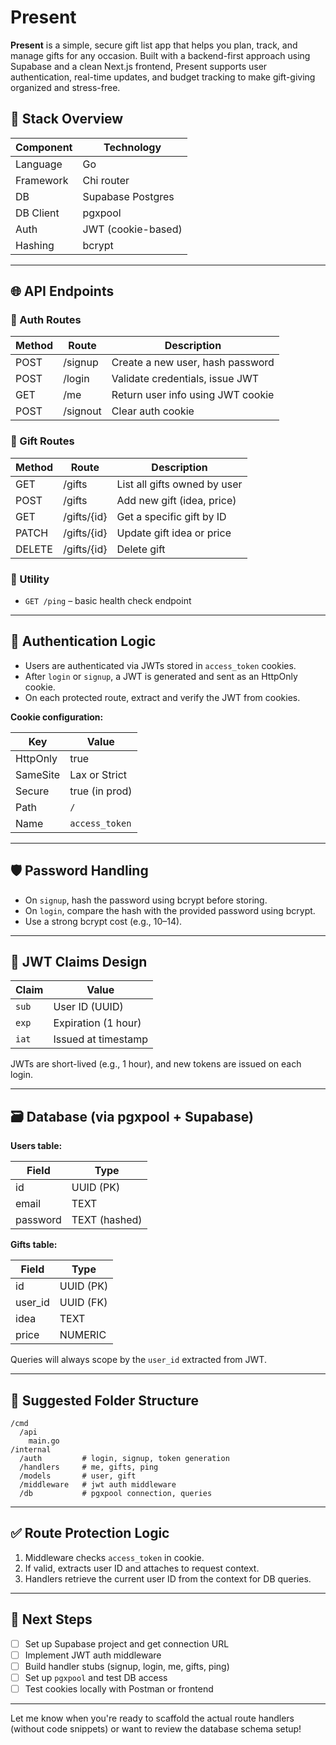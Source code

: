 # Present
**Present** is a simple, secure gift list app that helps you plan, track, and manage gifts for any occasion. Built with a backend-first approach using Supabase and a clean Next.js frontend, Present supports user authentication, real-time updates, and budget tracking to make gift-giving organized and stress-free.

## 🔧 Stack Overview

| Component       | Technology        |
|----------------|-------------------|
| Language        | Go                |
| Framework       | Chi router        |
| DB              | Supabase Postgres |
| DB Client       | pgxpool           |
| Auth            | JWT (cookie-based)|
| Hashing         | bcrypt            |

---

## 🌐 API Endpoints

### 🔐 Auth Routes

| Method | Route       | Description                          |
|--------|-------------|--------------------------------------|
| POST   | /signup     | Create a new user, hash password     |
| POST   | /login      | Validate credentials, issue JWT      |
| GET    | /me         | Return user info using JWT cookie    |
| POST   | /signout    | Clear auth cookie                    |

### 🎁 Gift Routes

| Method | Route           | Description                        |
|--------|------------------|------------------------------------|
| GET    | /gifts           | List all gifts owned by user       |
| POST   | /gifts           | Add new gift (idea, price)         |
| GET    | /gifts/{id}      | Get a specific gift by ID          |
| PATCH  | /gifts/{id}      | Update gift idea or price          |
| DELETE | /gifts/{id}      | Delete gift                        |

### 🔎 Utility

- `GET /ping` – basic health check endpoint

---

## 🔐 Authentication Logic

- Users are authenticated via JWTs stored in `access_token` cookies.
- After `login` or `signup`, a JWT is generated and sent as an HttpOnly cookie.
- On each protected route, extract and verify the JWT from cookies.

**Cookie configuration:**

| Key            | Value        |
|----------------|--------------|
| HttpOnly       | true         |
| SameSite       | Lax or Strict|
| Secure         | true (in prod)|
| Path           | `/`          |
| Name           | `access_token` |

---

## 🛡️ Password Handling

- On `signup`, hash the password using bcrypt before storing.
- On `login`, compare the hash with the provided password using bcrypt.
- Use a strong bcrypt cost (e.g., 10–14).

---

## 🧠 JWT Claims Design

| Claim | Value                 |
|-------|-----------------------|
| `sub` | User ID (UUID)        |
| `exp` | Expiration (1 hour)   |
| `iat` | Issued at timestamp   |

JWTs are short-lived (e.g., 1 hour), and new tokens are issued on each login.

---

## 🗃️ Database (via pgxpool + Supabase)

**Users table:**

| Field     | Type      |
|-----------|-----------|
| id        | UUID (PK) |
| email     | TEXT      |
| password  | TEXT (hashed) |

**Gifts table:**

| Field     | Type      |
|-----------|-----------|
| id        | UUID (PK) |
| user_id   | UUID (FK) |
| idea      | TEXT      |
| price     | NUMERIC   |

Queries will always scope by the `user_id` extracted from JWT.

---

## 🧱 Suggested Folder Structure

```
/cmd
  /api
    main.go
/internal
  /auth         # login, signup, token generation
  /handlers     # me, gifts, ping
  /models       # user, gift
  /middleware   # jwt auth middleware
  /db           # pgxpool connection, queries
```

---

## ✅ Route Protection Logic

1. Middleware checks `access_token` in cookie.
2. If valid, extracts user ID and attaches to request context.
3. Handlers retrieve the current user ID from the context for DB queries.

---

## 🚧 Next Steps

- [ ] Set up Supabase project and get connection URL
- [ ] Implement JWT auth middleware
- [ ] Build handler stubs (signup, login, me, gifts, ping)
- [ ] Set up `pgxpool` and test DB access
- [ ] Test cookies locally with Postman or frontend

---

Let me know when you're ready to scaffold the actual route handlers (without code snippets) or want to review the database schema setup!


